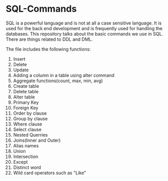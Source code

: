 # SQL-Commands

SQL is a powerful language and is not at all a case sensitive language. It is used for the back end development and is frequently used for handling the databases.
This repository talks about the basic commands we use in SQL. 
There are things related to DDL and DML.

The file includes the following functions:

1. Insert
2. Delete
3. Update
4. Adding a column in a table using alter command
5. Aggregate functions(count, max, min, avg)
6. Create table
7. Delete table
8. Alter table
9. Primary Key
10. Foreign Key
11. Order by clause
12. Group by clause
13. Where clause
14. Select clause
15. Nested Querries
16. Joins(Inner and Outer)
17. Alias names
18. Union
19. Intersection
20. Except
21. Distinct word
22. Wild card operators such as "Like"
